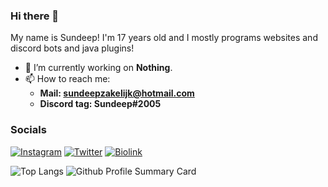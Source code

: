 ### Hi there 👋
My name is Sundeep! I'm 17 years old and I mostly programs websites and discord bots and java plugins!

- 🔭 I’m currently working on <b>Nothing</b>.
- 📫 How to reach me:
  - **Mail: sundeepzakelijk@hotmail.com**
  - **Discord tag: Sundeep#2005**

### Socials
[![Instagram](https://img.shields.io/badge/Instagram-E4405F?style=for-the-badge&logo=instagram&logoColor=white)](https://instagram.com/Sundeep_2005)
[![Twitter](https://img.shields.io/badge/Twitter-1DA1F2?style=for-the-badge&logo=twitter&logoColor=white)](https://twitter.com/SundeepMC)
[![Biolink](https://img.shields.io/badge/bio.link-000000%7D?style=for-the-badge&logo=biolink&logoColor=white)](https://bio.link/Sundeep)

![Top Langs](https://github-readme-stats.vercel.app/api/top-langs/?username=Sundeep-deJongh&theme=white)
![Github Profile Summary Card](https://github-profile-summary-cards.vercel.app/api/cards/profile-details?username=Sundeep-deJongh&theme=vue)
